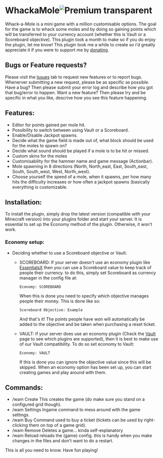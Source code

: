 # WhackaMole![Premium transparent](https://user-images.githubusercontent.com/79481250/203549518-343a2559-d9a3-4f76-a760-dab4db9805cb.png)

Whack-a-Mole is a mini game with a million customisable options.
The goal for the game is to whack some moles and by doing so gaining points which will be transferred to your currency account (whether this is Vault or a Scoreboard objective).
This plugin took a month to make so if you do enjoy the plugin, let me know!
This plugin took me a while to create so i'd greatly appreciate it if you were to support me by [donating](https://ko-fi.com/crazyrc).

## Bugs or Feature requests?
Please visit the [Issues](https://github.com/CraZyRc/WhackaMole/issues) tab to request new features or to report bugs.
Whenerver submitting a new request, please be as specific as possible. 
Have a bug? Then please submit your error log and describe how you got that bug/error to happen.
Want a new feature? Then please try and be specific in what you like, descrive how you see this feature happening.


## Features:
 * Editor for points gained per mole hit.
 * Possibility to switch between using Vault or a Scoreboard.
 * Enable/Disable Jackpot spawns.
 * Decide what the game field is made out of, what block should be used for the moles to spawn on?
 * Decide what sound should be played if a mole is to be hit or missed.
 * Custom skins for the moles
 * Customisability for the hammer name and game message (Actionbar).
 * Mole spawning in 8 directions (North, North_east, East, South_east, South, South_west, West, North_west).
 * Choose yourself the speed of a mole, when it spawns, per how many hits the difficulty increases or how often a jackpot spawns (basically everything is   customizable.

## Installation:
To install the plugin, simply drop the latest version (compatible with your Minecraft version) into your plugins folder and start your server.
It is essential to set up the Economy method of the plugin. Otherwise, it won't work.

### Economy setup:
* Deciding whether to use a Scoreboard objective or Vault.
  * SCOREBOARD:
    If your server doesn't use an economy plugin like [EssentialsX](essentialsx.net) then you can use a Scoreboard value to keep track of people their currency.
    to do this, simply set Scoreboard as currency manager in the config file at:
    ```
    Economy: SCOREBOARD
    ```
    When this is done you need to specify which objective manages people their money. This is done like so:
    ```
    Scoreboard Objective: Example
    ```
    And that's it! The points people have won will automatically be added to the objective and be taken when purchasing a reset ticket.

  * VAULT:
    If your server does use an economy plugin (Check the [Vault](https://www.spigotmc.org/resources/vault.34315/) page to see which plugins are supported), then it is best to make use of our Vault compatibility.
    To do so set economy to Vault:
    ```
    Economy: VAULT
    ```
    If this is done you can ignore the objective value since this will be skipped.
When an economy option has been set up, you can start creating games and play around with them.

## Commands:
* /wam Create <Gamename>
  This creates the game (do make sure you stand on a configured grid though).
* /wam Settings <Setting>
  Ingame command to mess around with the game settings.
* /wam Buy
  Command used to buy a ticket (tickets can be used by right-clicking them on top of a game grid).
* /wam Remove
  Deletes a game... kinda self-explanatory
* /wam Reload
  reloads the (game) config. this is handy when you make changes in the files and don't want to do a restart.

This is all you need to know. Have fun playing!


